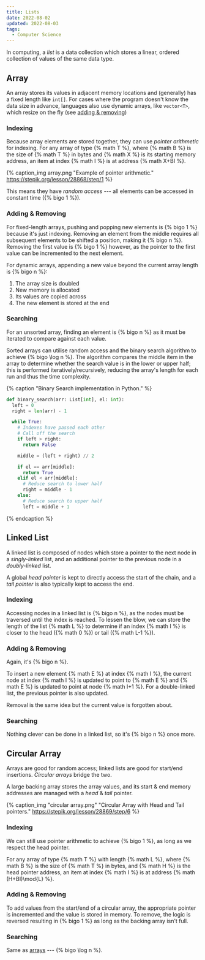 ```yaml
---
title: Lists
date: 2022-08-02
updated: 2022-08-03
tags:
  - Computer Science
---
```


In computing, a _list_ is a data collection which stores <!--excerpt-->a linear,
ordered collection of values of the same data type.<!--excerpt-->

## Array

An array stores its values in adjacent memory locations and (generally) has a
fixed length like `int[]`. For cases where the program doesn't know the data
size in advance, languages also use dynamic arrays, like `vector<T>`, which
resize on the fly (see [adding & removing](#Adding-amp-Removing))

### Indexing

Because array elements are stored together, they can use _pointer arithmetic_
for indexing. For any array of type {% math T %}, where {% math B %} is the size
of {% math T %} in bytes and {% math X %} is its starting memory address, an
item at index {% math I %} is at address {% math X+BI %}.

{% caption_img array.png "Example of pointer arithmetic." https://stepik.org/lesson/28868/step/1 %}

This means they have _random access_ --- all elements can be accessed in
constant time ({% bigo 1 %}).

### Adding & Removing

For fixed-length arrays, pushing and popping new elements is {% bigo 1 %}
because it's just indexing. Removing an element from the middle requires all
subsequent elements to be shifted a position, making it {% bigo n %}. Removing
the first value is {% bigo 1 %} however, as the pointer to the first value can
be incremented to the next element.

For dynamic arrays, appending a new value beyond the current array length is {%
bigo n %}:

1. The array size is doubled
2. New memory is allocated
3. Its values are copied across
4. The new element is stored at the end

### Searching

For an unsorted array, finding an element is {% bigo n %} as it must be iterated
to compare against each value.

Sorted arrays can utilise random access and the binary search algorithm to
achieve {% bigo \log n %}. The algorithm compares the middle item in the array
to determine whether the search value is in the lower or upper half; this is
performed iteratively/recursively, reducing the array's length for each run and
thus the time complexity.

{% caption "Binary Search implementation in Python." %}

```python
def binary_search(arr: List[int], el: int):
  left = 0
  right = len(arr) - 1

  while True:
    # Indexes have passed each other
    # Call off the search
    if left > right:
      return False

    middle = (left + right) // 2

    if el == arr[middle]:
      return True
    elif el < arr[middle]:
      # Reduce search to lower half
      right = middle - 1
    else:
      # Reduce search to upper half
      left = middle + 1
```

{% endcaption %}

## Linked List

A linked list is composed of nodes which store a pointer to the next node in a
_singly-linked_ list, and an additional pointer to the previous node in a
_doubly-linked_ list.

A global _head pointer_ is kept to directly access the start of the chain, and a
_tail pointer_ is also typically kept to access the end.

### Indexing

Accessing nodes in a linked list is {% bigo n %}, as the nodes must be traversed
until the index is reached. To lessen the blow, we can store the length of the
list {% math L %} to determine if an index {% math I %} is closer to the head
({% math 0 %}) or tail ({% math L-1 %}).

### Adding & Removing

Again, it's {% bigo n %}.

To insert a new element {% math E %} at index {% math I %}, the current node at
index {% math I %} is updated to point to {% math E %} and {% math E %} is
updated to point at node {% math I+1 %}. For a double-linked list, the previous
pointer is also updated.

Removal is the same idea but the current value is forgotten about.

### Searching

Nothing clever can be done in a linked list, so it's {% bigo n %} once more.

## Circular Array

Arrays are good for random access; linked lists are good for start/end
insertions. _Circular arrays_ bridge the two.

A large backing array stores the array values, and its start & end memory
addresses are managed with a _head_ & _tail_ pointer.

{% caption_img "circular array.png" "Circular Array with Head and Tail pointers."
https://stepik.org/lesson/28869/step/6 %}

### Indexing

We can still use pointer arithmetic to achieve {% bigo 1 %}, as long as we
respect the head pointer.

For any array of type {% math T %} with length {% math L %}, where {% math B %}
is the size of {% math T %} in bytes, and {% math H %} is the head pointer
address, an item at index {% math I %} is at address {% math (H+BI)\mod{L} %}.

### Adding & Removing

To add values from the start/end of a circular array, the appropriate pointer is
incremented and the value is stored in memory. To remove, the logic is reversed
resulting in {% bigo 1 %} as long as the backing array isn't full.

### Searching

Same as [arrays](#Searching) --- {% bigo \log n %}.
